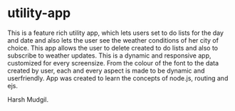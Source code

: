# utility-app

This is a feature rich utility app, which lets users set to do lists for the day and date and also lets the user see the  weather conditions of her city of choice. This app allows the user to delete created to do lists and also to subscribe to weather updates. This is a dynamic and responsive app, customized for every screensize. From the colour of the font to the data created by user, each and every aspect is made to be dynamic and userfriendly. App was created to learn the concepts of node.js, routing and ejs. 


Harsh Mudgil.
